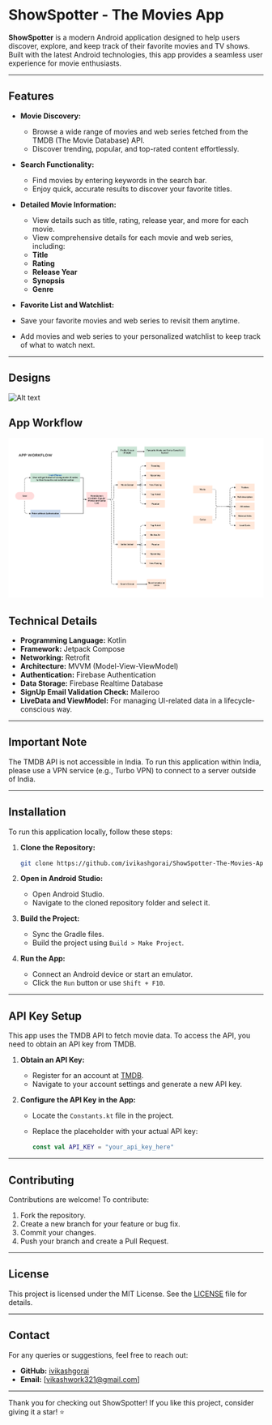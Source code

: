 # ShowSpotter - The Movies App

**ShowSpotter** is a modern Android application designed to help users discover, explore, and keep track of their favorite movies and TV shows. Built with the latest Android technologies, this app provides a seamless user experience for movie enthusiasts.

---


## Features

- **Movie Discovery:**
  - Browse a wide range of movies and web series fetched from the TMDB (The Movie Database) API.
  - Discover trending, popular, and top-rated content effortlessly.

- **Search Functionality:**
  - Find movies by entering keywords in the search bar.
  - Enjoy quick, accurate results to discover your favorite titles.

- **Detailed Movie Information:**
  - View details such as title, rating, release year, and more for each movie.
  - View comprehensive details for each movie and web series, including:
  - **Title**
  - **Rating**
  - **Release Year**
  - **Synopsis**
  - **Genre**

- **Favorite List and Watchlist:**
 - Save your favorite movies and web series to revisit them anytime.
 - Add movies and web series to your personalized watchlist to keep track of what to watch next.

---

## Designs
![Alt text](app/src/main/res/drawable/app_interface.png)

## App Workflow
![Alt text](app/src/main/res/drawable/app_workflow.png)


## Technical Details

- **Programming Language:** Kotlin
- **Framework:** Jetpack Compose
- **Networking:** Retrofit
- **Architecture:** MVVM (Model-View-ViewModel)
- **Authentication:** Firebase Authentication
- **Data Storage:** Firebase Realtime Database
- **SignUp Email Validation Check:** Maileroo
- **LiveData and ViewModel:** For managing UI-related data in a lifecycle-conscious way.

---

## Important Note

The TMDB API is not accessible in India. To run this application within India, please use a VPN service (e.g., Turbo VPN) to connect to a server outside of India.

---

## Installation

To run this application locally, follow these steps:

1. **Clone the Repository:**

   ```bash
   git clone https://github.com/ivikashgorai/ShowSpotter-The-Movies-App.git
   ```

2. **Open in Android Studio:**
   - Open Android Studio.
   - Navigate to the cloned repository folder and select it.

3. **Build the Project:**
   - Sync the Gradle files.
   - Build the project using `Build > Make Project`.

4. **Run the App:**
   - Connect an Android device or start an emulator.
   - Click the `Run` button or use `Shift + F10`.

---

## API Key Setup

This app uses the TMDB API to fetch movie data. To access the API, you need to obtain an API key from TMDB.

1. **Obtain an API Key:**
   - Register for an account at [TMDB](https://www.themoviedb.org/).
   - Navigate to your account settings and generate a new API key.

2. **Configure the API Key in the App:**
   - Locate the `Constants.kt` file in the project.
   - Replace the placeholder with your actual API key:

     ```kotlin
     const val API_KEY = "your_api_key_here"
     ```

---

## Contributing

Contributions are welcome! To contribute:

1. Fork the repository.
2. Create a new branch for your feature or bug fix.
3. Commit your changes.
4. Push your branch and create a Pull Request.

---

## License

This project is licensed under the MIT License. See the [LICENSE](LICENSE) file for details.

---

## Contact

For any queries or suggestions, feel free to reach out:

- **GitHub:** [ivikashgorai](https://github.com/ivikashgorai)
- **Email:** [vikashwork321@gmail.com]

---

Thank you for checking out ShowSpotter! If you like this project, consider giving it a star! ⭐

